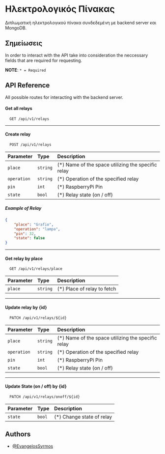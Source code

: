 
# Ηλεκτρολογικός Πίνακας

Διπλωματική ηλεκτρολογικού πίνακα συνδεδεμένη με backend server και MongoDB.

## Σημείωσεις

In order to interact with the API take into consideration the neccessary fields that are required for requesting.

**ΝΟΤΕ**: `* = Required`
## API Reference
All possible routes for interacting with the backend server.

#### Get all relays

```http
  GET /api/v1/relays
```
---
#### Create relay

```http
  POST /api/v1/relays
```

| Parameter | Type     | Description                       |
| :-------- | :------- | :-------------------------------- |
| `place` | `string` | (*) Name of the space utilizing the specific relay |
| `operation` | `string` | (*) Operation of the specified relay |
| `pin` | `int` | (*) RaspberryPi Pin |
| `state` | `bool` | (*) Relay state (on / off) |

##### Example of Relay
```json
{
    "place": "Grafio",
    "operation": "lampa",
    "pin": 32,
    "state": false
}
```
---

#### Get relay by place

```http
  GET /api/v1/relays/place
```

| Parameter | Type     | Description                       |
| :-------- | :------- | :-------------------------------- |
| `place`      | `string` | (*) Place of relay to fetch |

---
#### Update relay by {id}

```http
  PATCH /api/v1/relays/${id}
```

| Parameter | Type     | Description                       |
| :-------- | :------- | :-------------------------------- |
| `place` | `string` | (*) Name of the space utilizing the specific relay |
| `operation` | `string` | (*) Operation of the specified relay |
| `pin` | `int` | (*) RaspberryPi Pin |
| `state` | `bool` | (*) Relay state (on / off) |

---
#### Update State (on / off) by {id}

```http
  PATCH /api/v1/relays/onoff/${id}
```

| Parameter | Type     | Description                       |
| :-------- | :------- | :-------------------------------- |
| `state`      | `bool` | (*) Change state of relay |




## Authors

- [@EvangelosSyrmos](https://github.com/EvangelosSyrmos)

